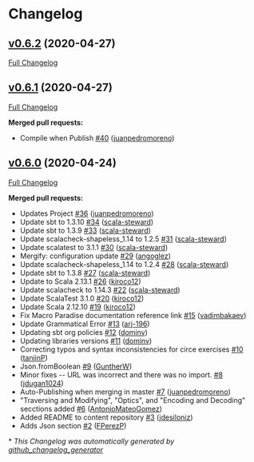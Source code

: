 # Changelog

## [v0.6.2](https://github.com/scala-exercises/exercises-circe/tree/v0.6.2) (2020-04-27)

[Full Changelog](https://github.com/scala-exercises/exercises-circe/compare/v0.6.1...v0.6.2)

## [v0.6.1](https://github.com/scala-exercises/exercises-circe/tree/v0.6.1) (2020-04-27)

[Full Changelog](https://github.com/scala-exercises/exercises-circe/compare/v0.6.0...v0.6.1)

**Merged pull requests:**

- Compile when Publish [\#40](https://github.com/scala-exercises/exercises-circe/pull/40) ([juanpedromoreno](https://github.com/juanpedromoreno))

## [v0.6.0](https://github.com/scala-exercises/exercises-circe/tree/v0.6.0) (2020-04-24)

[Full Changelog](https://github.com/scala-exercises/exercises-circe/compare/b762749e79dae3f04484b54bc4a7ced7851c093b...v0.6.0)

**Merged pull requests:**

- Updates Project [\#36](https://github.com/scala-exercises/exercises-circe/pull/36) ([juanpedromoreno](https://github.com/juanpedromoreno))
- Update sbt to 1.3.10 [\#34](https://github.com/scala-exercises/exercises-circe/pull/34) ([scala-steward](https://github.com/scala-steward))
- Update sbt to 1.3.9 [\#33](https://github.com/scala-exercises/exercises-circe/pull/33) ([scala-steward](https://github.com/scala-steward))
- Update scalacheck-shapeless\_1.14 to 1.2.5 [\#31](https://github.com/scala-exercises/exercises-circe/pull/31) ([scala-steward](https://github.com/scala-steward))
- Update scalatest to 3.1.1 [\#30](https://github.com/scala-exercises/exercises-circe/pull/30) ([scala-steward](https://github.com/scala-steward))
- Mergify: configuration update [\#29](https://github.com/scala-exercises/exercises-circe/pull/29) ([angoglez](https://github.com/angoglez))
- Update scalacheck-shapeless\_1.14 to 1.2.4 [\#28](https://github.com/scala-exercises/exercises-circe/pull/28) ([scala-steward](https://github.com/scala-steward))
- Update sbt to 1.3.8 [\#27](https://github.com/scala-exercises/exercises-circe/pull/27) ([scala-steward](https://github.com/scala-steward))
- Update to Scala 2.13.1 [\#26](https://github.com/scala-exercises/exercises-circe/pull/26) ([kiroco12](https://github.com/kiroco12))
- Update scalacheck to 1.14.3 [\#22](https://github.com/scala-exercises/exercises-circe/pull/22) ([scala-steward](https://github.com/scala-steward))
- Update ScalaTest 3.1.0 [\#20](https://github.com/scala-exercises/exercises-circe/pull/20) ([kiroco12](https://github.com/kiroco12))
- Update Scala 2.12.10 [\#19](https://github.com/scala-exercises/exercises-circe/pull/19) ([kiroco12](https://github.com/kiroco12))
- Fix Macro Paradise documentation reference link [\#15](https://github.com/scala-exercises/exercises-circe/pull/15) ([vadimbakaev](https://github.com/vadimbakaev))
- Update Grammatical Error [\#13](https://github.com/scala-exercises/exercises-circe/pull/13) ([arj-196](https://github.com/arj-196))
- Updating sbt org policies [\#12](https://github.com/scala-exercises/exercises-circe/pull/12) ([dominv](https://github.com/dominv))
- Updating libraries versions [\#11](https://github.com/scala-exercises/exercises-circe/pull/11) ([dominv](https://github.com/dominv))
- Correcting typos and syntax inconsistencies for circe exercises [\#10](https://github.com/scala-exercises/exercises-circe/pull/10) ([tanjinP](https://github.com/tanjinP))
- Json.fromBoolean [\#9](https://github.com/scala-exercises/exercises-circe/pull/9) ([GuntherW](https://github.com/GuntherW))
- Minor fixes -- URL was incorrect and there was no import. [\#8](https://github.com/scala-exercises/exercises-circe/pull/8) ([jdugan1024](https://github.com/jdugan1024))
- Auto-Publishing when merging in master [\#7](https://github.com/scala-exercises/exercises-circe/pull/7) ([juanpedromoreno](https://github.com/juanpedromoreno))
- "Traversing and Modifying", "Optics", and "Encoding and Decoding" secctions added [\#6](https://github.com/scala-exercises/exercises-circe/pull/6) ([AntonioMateoGomez](https://github.com/AntonioMateoGomez))
- Added README to content repository [\#3](https://github.com/scala-exercises/exercises-circe/pull/3) ([jdesiloniz](https://github.com/jdesiloniz))
- Adds Json section [\#2](https://github.com/scala-exercises/exercises-circe/pull/2) ([FPerezP](https://github.com/FPerezP))



\* *This Changelog was automatically generated by [github_changelog_generator](https://github.com/github-changelog-generator/github-changelog-generator)*
